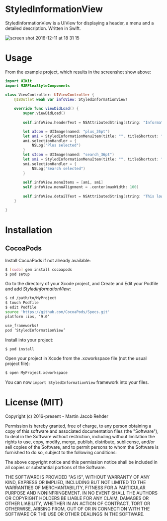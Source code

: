 # StyledInformationView
StyledInformationView is a UIView for displaying a header, a menu and a detailed description. Written in Swift.

![screen shot 2016-12-11 at 18 31 15](https://cloud.githubusercontent.com/assets/476994/21081875/1b2252a2-bfd0-11e6-83e4-b2d4781faf7a.png)

# Usage

From the example project, which results in the screenshot show above:

```swift
import UIKit
import MJRFlexStyleComponents

class ViewController: UIViewController {
    @IBOutlet weak var infoView: StyledInformationView!
    
    override func viewDidLoad() {
        super.viewDidLoad()
        
        self.infoView.headerText = NSAttributedString(string: "Information Header")

        let aIcon = UIImage(named: "plus_36pt")
        let ami = StyledInformationMenuItem(title: "", titleShortcut: "", color: .clearColor(), thumbColor: .clearColor(), thumbIcon: aIcon)
        ami.selectionHandler = {
            NSLog("Plus selected")
        }
        let sIcon = UIImage(named: "search_36pt")
        let smi = StyledInformationMenuItem(title: "", titleShortcut: "", color: .clearColor(), thumbColor: .clearColor(), thumbIcon: sIcon)
        smi.selectionHandler = {
            NSLog("Search selected")
        }
        
        self.infoView.menuItems = [ami, smi]
        self.infoView.menuAlignment = .center(maxWidth: 100)
        
        self.infoView.detailText = NSAttributedString(string: "This lower text area contains information you want to provide, such as a description of the actions the user can take.")
    }

}

```


# Installation

## CocoaPods

Install CocoaPods if not already available:

``` bash
$ [sudo] gem install cocoapods
$ pod setup
```
Go to the directory of your Xcode project, and Create and Edit your Podfile and add _StyledInformationView_:

``` bash
$ cd /path/to/MyProject
$ touch Podfile
$ edit Podfile
source 'https://github.com/CocoaPods/Specs.git'
platform :ios, ‘9.0’

use_frameworks!
pod ‘StyledInformationView’
```

Install into your project:

``` bash
$ pod install
```

Open your project in Xcode from the .xcworkspace file (not the usual project file):

``` bash
$ open MyProject.xcworkspace
```

You can now `import StyledInformationView` framework into your files.

# License (MIT)

Copyright (c) 2016-present - Martin Jacob Rehder

Permission is hereby granted, free of charge, to any person obtaining a copy
of this software and associated documentation files (the "Software"), to deal
in the Software without restriction, including without limitation the rights
to use, copy, modify, merge, publish, distribute, sublicense, and/or sell
copies of the Software, and to permit persons to whom the Software is
furnished to do so, subject to the following conditions:

The above copyright notice and this permission notice shall be included in
all copies or substantial portions of the Software.

THE SOFTWARE IS PROVIDED "AS IS", WITHOUT WARRANTY OF ANY KIND, EXPRESS OR
IMPLIED, INCLUDING BUT NOT LIMITED TO THE WARRANTIES OF MERCHANTABILITY,
FITNESS FOR A PARTICULAR PURPOSE AND NONINFRINGEMENT. IN NO EVENT SHALL THE
AUTHORS OR COPYRIGHT HOLDERS BE LIABLE FOR ANY CLAIM, DAMAGES OR OTHER
LIABILITY, WHETHER IN AN ACTION OF CONTRACT, TORT OR OTHERWISE, ARISING FROM,
OUT OF OR IN CONNECTION WITH THE SOFTWARE OR THE USE OR OTHER DEALINGS IN
THE SOFTWARE.
